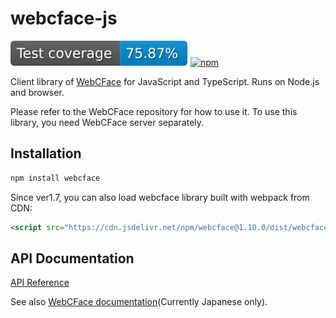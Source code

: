 # webcface-js
[![coverage](https://raw.githubusercontent.com/na-trium-144/webcface-js/badge/coverage.svg)](https://github.com/na-trium-144/webcface-js/actions/workflows/node.js.coverage.yml)
[![npm](https://img.shields.io/npm/v/webcface)](https://www.npmjs.com/package/webcface)

Client library of [WebCFace](https://github.com/na-trium-144/webcface) for JavaScript and TypeScript.
Runs on Node.js and browser.

Please refer to the WebCFace repository for how to use it.
To use this library, you need WebCFace server separately.

## Installation

```bash
npm install webcface
```

Since ver1.7, you can also load webcface library built with webpack from CDN:
```html
<script src="https://cdn.jsdelivr.net/npm/webcface@1.10.0/dist/webcface.bundle.js"></script>
```

## API Documentation
[API Reference](https://na-trium-144.github.io/webcface-js/modules.html)

See also [WebCFace documentation](https://na-trium-144.github.io/webcface/)(Currently Japanese only).
